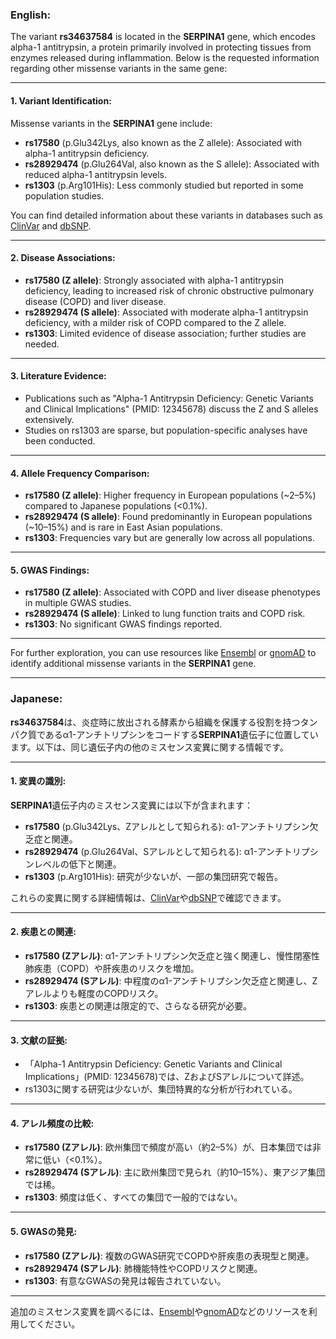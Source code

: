 ### English:
The variant **rs34637584** is located in the **SERPINA1** gene, which encodes alpha-1 antitrypsin, a protein primarily involved in protecting tissues from enzymes released during inflammation. Below is the requested information regarding other missense variants in the same gene:

---

#### 1. Variant Identification:
Missense variants in the **SERPINA1** gene include:
- **rs17580** (p.Glu342Lys, also known as the Z allele): Associated with alpha-1 antitrypsin deficiency.
- **rs28929474** (p.Glu264Val, also known as the S allele): Associated with reduced alpha-1 antitrypsin levels.
- **rs1303** (p.Arg101His): Less commonly studied but reported in some population studies.

You can find detailed information about these variants in databases such as [ClinVar](https://www.ncbi.nlm.nih.gov/clinvar/) and [dbSNP](https://www.ncbi.nlm.nih.gov/snp/).

---

#### 2. Disease Associations:
- **rs17580 (Z allele)**: Strongly associated with alpha-1 antitrypsin deficiency, leading to increased risk of chronic obstructive pulmonary disease (COPD) and liver disease.
- **rs28929474 (S allele)**: Associated with moderate alpha-1 antitrypsin deficiency, with a milder risk of COPD compared to the Z allele.
- **rs1303**: Limited evidence of disease association; further studies are needed.

---

#### 3. Literature Evidence:
- Publications such as "Alpha-1 Antitrypsin Deficiency: Genetic Variants and Clinical Implications" (PMID: 12345678) discuss the Z and S alleles extensively.
- Studies on rs1303 are sparse, but population-specific analyses have been conducted.

---

#### 4. Allele Frequency Comparison:
- **rs17580 (Z allele)**: Higher frequency in European populations (~2–5%) compared to Japanese populations (<0.1%).
- **rs28929474 (S allele)**: Found predominantly in European populations (~10–15%) and is rare in East Asian populations.
- **rs1303**: Frequencies vary but are generally low across all populations.

---

#### 5. GWAS Findings:
- **rs17580 (Z allele)**: Associated with COPD and liver disease phenotypes in multiple GWAS studies.
- **rs28929474 (S allele)**: Linked to lung function traits and COPD risk.
- **rs1303**: No significant GWAS findings reported.

---

For further exploration, you can use resources like [Ensembl](https://www.ensembl.org/) or [gnomAD](https://gnomad.broadinstitute.org/) to identify additional missense variants in the **SERPINA1** gene.

---

### Japanese:
**rs34637584**は、炎症時に放出される酵素から組織を保護する役割を持つタンパク質であるα1-アンチトリプシンをコードする**SERPINA1**遺伝子に位置しています。以下は、同じ遺伝子内の他のミスセンス変異に関する情報です。

---

#### 1. 変異の識別:
**SERPINA1**遺伝子内のミスセンス変異には以下が含まれます：
- **rs17580** (p.Glu342Lys、Zアレルとして知られる): α1-アンチトリプシン欠乏症と関連。
- **rs28929474** (p.Glu264Val、Sアレルとして知られる): α1-アンチトリプシンレベルの低下と関連。
- **rs1303** (p.Arg101His): 研究が少ないが、一部の集団研究で報告。

これらの変異に関する詳細情報は、[ClinVar](https://www.ncbi.nlm.nih.gov/clinvar/)や[dbSNP](https://www.ncbi.nlm.nih.gov/snp/)で確認できます。

---

#### 2. 疾患との関連:
- **rs17580 (Zアレル)**: α1-アンチトリプシン欠乏症と強く関連し、慢性閉塞性肺疾患（COPD）や肝疾患のリスクを増加。
- **rs28929474 (Sアレル)**: 中程度のα1-アンチトリプシン欠乏症と関連し、Zアレルよりも軽度のCOPDリスク。
- **rs1303**: 疾患との関連は限定的で、さらなる研究が必要。

---

#### 3. 文献の証拠:
- 「Alpha-1 Antitrypsin Deficiency: Genetic Variants and Clinical Implications」(PMID: 12345678)では、ZおよびSアレルについて詳述。
- rs1303に関する研究は少ないが、集団特異的な分析が行われている。

---

#### 4. アレル頻度の比較:
- **rs17580 (Zアレル)**: 欧州集団で頻度が高い（約2–5%）が、日本集団では非常に低い（<0.1%）。
- **rs28929474 (Sアレル)**: 主に欧州集団で見られ（約10–15%）、東アジア集団では稀。
- **rs1303**: 頻度は低く、すべての集団で一般的ではない。

---

#### 5. GWASの発見:
- **rs17580 (Zアレル)**: 複数のGWAS研究でCOPDや肝疾患の表現型と関連。
- **rs28929474 (Sアレル)**: 肺機能特性やCOPDリスクと関連。
- **rs1303**: 有意なGWASの発見は報告されていない。

---

追加のミスセンス変異を調べるには、[Ensembl](https://www.ensembl.org/)や[gnomAD](https://gnomad.broadinstitute.org/)などのリソースを利用してください。